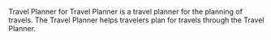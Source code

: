 Travel Planner for Travel Planner is a travel planner for the planning of travels.
The Travel Planner helps travelers plan for travels through the Travel Planner.
